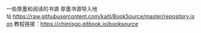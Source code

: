 一些厚墨和阅读的书源
厚墨书源导入地址:https://raw.githubusercontent.com/kaitl/BookSource/master/repository.json
教程链接：https://chimisgo.gitbook.io/booksource
